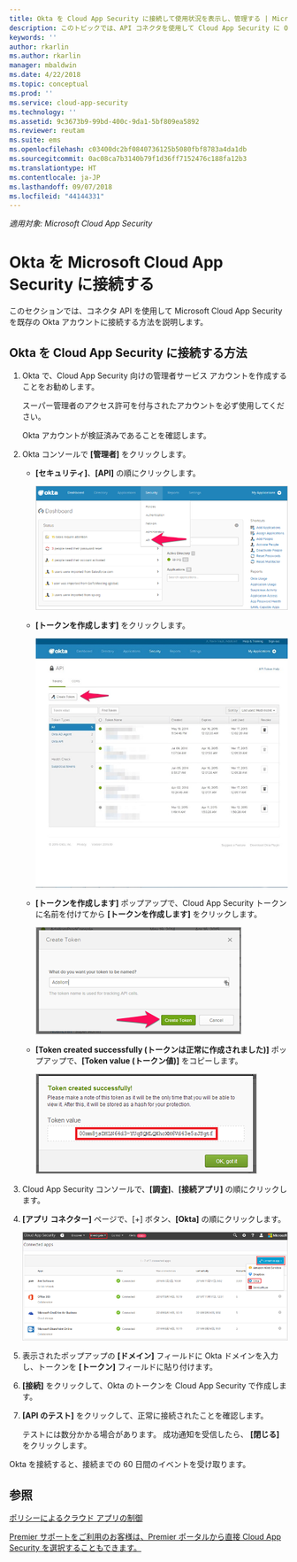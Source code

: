 ```yaml
---
title: Okta を Cloud App Security に接続して使用状況を表示し、管理する | Microsoft Docs
description: このトピックでは、API コネクタを使用して Cloud App Security に Okta アプリを接続する方法について説明します。
keywords: ''
author: rkarlin
ms.author: rkarlin
manager: mbaldwin
ms.date: 4/22/2018
ms.topic: conceptual
ms.prod: ''
ms.service: cloud-app-security
ms.technology: ''
ms.assetid: 9c3673b9-99bd-400c-9da1-5bf809ea5892
ms.reviewer: reutam
ms.suite: ems
ms.openlocfilehash: c03400dc2bf0840736125b5080fbf8783a4da1db
ms.sourcegitcommit: 0ac08ca7b3140b79f1d36ff7152476c188fa12b3
ms.translationtype: HT
ms.contentlocale: ja-JP
ms.lasthandoff: 09/07/2018
ms.locfileid: "44144331"
---
```

*適用対象: Microsoft Cloud App Security*



# <a name="connect-okta-to-microsoft-cloud-app-security"></a>Okta を Microsoft Cloud App Security に接続する
このセクションでは、コネクタ API を使用して Microsoft Cloud App Security を既存の Okta アカウントに接続する方法を説明します。  
  
## <a name="how-to-connect-okta-to-cloud-app-security"></a>Okta を Cloud App Security に接続する方法  
  
1.  Okta で、Cloud App Security 向けの管理者サービス アカウントを作成することをお勧めします。  
  
     スーパー管理者のアクセス許可を付与されたアカウントを必ず使用してください。  
  
     Okta アカウントが検証済みであることを確認します。  
  
2.  Okta コンソールで **[管理者]** をクリックします。  
  
    -   **[セキュリティ]**、**[API]** の順にクリックします。  
  
         ![Okta API](./media/okta-api.png "Okta API")  
  
    -   **[トークンを作成します]** をクリックします。  
  
         ![Okta のトークンの作成](./media/okta-createtoken.jpg "Okta のトークンの作成")  
  
    -   **[トークンを作成します]** ポップアップで、Cloud App Security トークンに名前を付けてから **[トークンを作成します]** をクリックします。  
  
         ![Okta のトークン ポップアップ](./media/okta-token-popup.png "Okta のトークン ポップアップ")  
  
    -   **[Token created successfully (トークンは正常に作成されました)]** ポップアップで、**[Token value (トークン値)]** をコピーします。  
  
         ![Okta のトークン値](./media/okta-token-value.png "Okta のトークン値")  
  
3.  Cloud App Security コンソールで、**[調査]**、**[接続アプリ]** の順にクリックします。  
  
4.  **[アプリ コネクター]** ページで、[+] ボタン、**[Okta]** の順にクリックします。  
  
     ![Okta の接続](./media/connect-okta.png "Okta の接続")  
  
5.  表示されたポップアップの **[ドメイン]** フィールドに Okta ドメインを入力し、トークンを **[トークン]** フィールドに貼り付けます。  
  
6.  **[接続]** をクリックして、Okta のトークンを Cloud App Security で作成します。  
  
7.  **[API のテスト]** をクリックして、正常に接続されたことを確認します。  
  
     テストには数分かかる場合があります。 成功通知を受信したら、 **[閉じる]** をクリックします。  
  
Okta を接続すると、接続までの 60 日間のイベントを受け取ります。
  
## <a name="see-also"></a>参照  
[ポリシーによるクラウド アプリの制御](control-cloud-apps-with-policies.md)   

[Premier サポートをご利用のお客様は、Premier ポータルから直接 Cloud App Security を選択することもできます。](https://premier.microsoft.com/)  
  
  